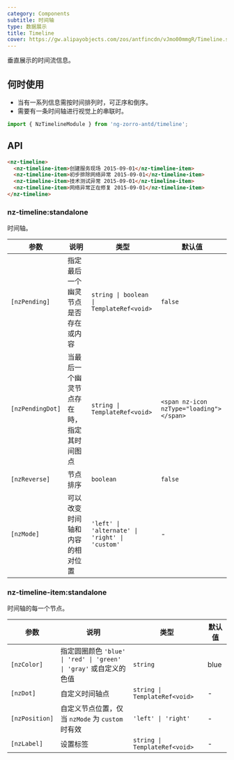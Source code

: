 ```yaml
---
category: Components
subtitle: 时间轴
type: 数据展示
title: Timeline
cover: https://gw.alipayobjects.com/zos/antfincdn/vJmo00mmgR/Timeline.svg
---
```


垂直展示的时间流信息。

## 何时使用

- 当有一系列信息需按时间排列时，可正序和倒序。
- 需要有一条时间轴进行视觉上的串联时。

```ts
import { NzTimelineModule } from 'ng-zorro-antd/timeline';
```

## API

```html
<nz-timeline>
  <nz-timeline-item>创建服务现场 2015-09-01</nz-timeline-item>
  <nz-timeline-item>初步排除网络异常 2015-09-01</nz-timeline-item>
  <nz-timeline-item>技术测试异常 2015-09-01</nz-timeline-item>
  <nz-timeline-item>网络异常正在修复 2015-09-01</nz-timeline-item>
</nz-timeline>
```

### nz-timeline:standalone

时间轴。

| 参数             | 说明                                     | 类型                                           | 默认值                                   |
| ---------------- | ---------------------------------------- | ---------------------------------------------- | ---------------------------------------- |
| `[nzPending]`    | 指定最后一个幽灵节点是否存在或内容       | `string \| boolean \| TemplateRef<void>`       | `false`                                  |
| `[nzPendingDot]` | 当最后一个幽灵节点存在時，指定其时间图点 | `string \| TemplateRef<void>`                  | `<span nz-icon nzType="loading"></span>` |
| `[nzReverse]`    | 节点排序                                 | `boolean`                                      | `false`                                  |
| `[nzMode]`       | 可以改变时间轴和内容的相对位置           | `'left' \| 'alternate' \| 'right' \| 'custom'` | -                                        |

### nz-timeline-item:standalone

时间轴的每一个节点。

| 参数           | 说明                                                               | 类型                          | 默认值 |
| -------------- | ------------------------------------------------------------------ | ----------------------------- | ------ |
| `[nzColor]`    | 指定圆圈颜色 `'blue' \| 'red' \| 'green' \| 'gray'` 或自定义的色值 | `string`                      | blue   |
| `[nzDot]`      | 自定义时间轴点                                                     | `string \| TemplateRef<void>` | -      |
| `[nzPosition]` | 自定义节点位置，仅当 `nzMode` 为 `custom` 时有效                   | `'left' \| 'right'`           | -      |
| `[nzLabel]`    | 设置标签                                                           | `string \| TemplateRef<void>` | -      |
